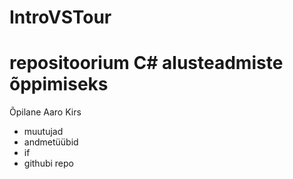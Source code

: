# IntroVSTour
repositoorium C# alusteadmiste õppimiseks
=================
Õpilane Aaro Kirs

- muutujad
- andmetüübid
- if
- githubi repo
